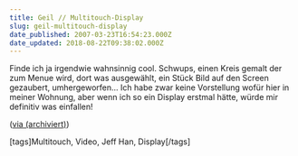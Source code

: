 ```yaml
---
title: Geil // Multitouch-Display
slug: geil-multitouch-display
date_published: 2007-03-23T16:54:23.000Z
date_updated: 2018-08-22T09:38:02.000Z
---
```


Finde ich ja irgendwie wahnsinnig cool. Schwups, einen Kreis gemalt der zum Menue wird, dort was ausgewählt, ein Stück Bild auf den Screen gezaubert, umhergeworfen... Ich habe zwar keine Vorstellung wofür hier in meiner Wohnung, aber wenn ich so ein Display erstmal hätte, würde mir definitiv was einfallen!

([via (archiviert)](http://web.archive.org/web/20070328175642/http://www.mac-essentials.de:80/index.php/mac/article/18836/))

[tags]Multitouch, Video, Jeff Han, Display[/tags]
